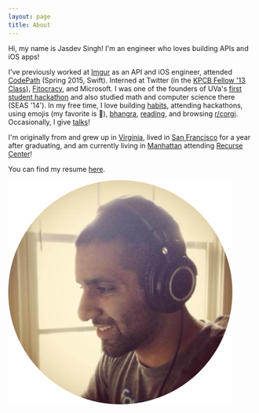 ```yaml
---
layout: page
title: About
---
```


Hi, my name is Jasdev Singh! I'm an engineer who loves building APIs and iOS apps!

I've previously worked at [Imgur](http://imgur.com) as an API and iOS engineer, attended [CodePath](http://codepath.com) (Spring 2015, Swift). Interned at Twitter (in the [KPCB Fellow '13 Class](http://kpcbfellows.com)), [Fitocracy](https://www.fitocracy.com), and Microsoft. I was one of the founders of UVa's [first student hackathon](http://hackuva.io) and also studied math and computer science there (SEAS '14'). In my free time, I love building [habits](https://www.coach.me/users/3140daf3d432d7f0065b), attending hackathons, using emojis (my favorite is 🚀), [bhangra](https://youtu.be/vXgF-Ezg78c?t=15s), [reading](/reading-list/), and browsing [r/corgi](http://imgur.com/r/corgi/top). Occasionally, I give [talks](https://github.com/Jasdev/talks)!

I'm originally from and grew up in [Virginia](http://en.wikipedia.org/wiki/Fairfax_Station,_Virginia), lived in [San Francisco](http://en.wikipedia.org/wiki/San_Francisco) for a year after graduating, and am currently living in [Manhattan](https://en.wikipedia.org/wiki/Manhattan) attending [Recurse Center](https://www.recurse.com)!

You can find my resume [here](/public/resume.pdf).

![](/public/images/about-pic.png)
